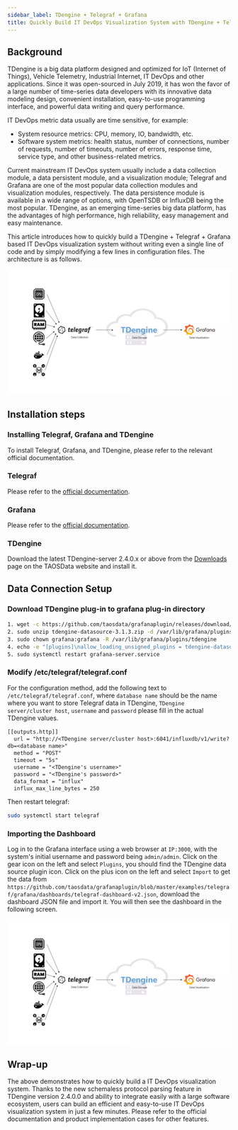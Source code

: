 ```yaml
---
sidebar_label: TDengine + Telegraf + Grafana
title: Quickly Build IT DevOps Visualization System with TDengine + Telegraf + Grafana
---
```


## Background

TDengine is a big data platform designed and optimized for IoT (Internet of Things), Vehicle Telemetry, Industrial Internet, IT DevOps and other applications. Since it was open-sourced in July 2019, it has won the favor of a large number of time-series data developers with its innovative data modeling design, convenient installation, easy-to-use programming interface, and powerful data writing and query performance.

IT DevOps metric data usually are time sensitive, for example:

- System resource metrics: CPU, memory, IO, bandwidth, etc.
- Software system metrics: health status, number of connections, number of requests, number of timeouts, number of errors, response time, service type, and other business-related metrics.

Current mainstream IT DevOps system usually include a data collection module, a data persistent module, and a visualization module; Telegraf and Grafana are one of the most popular data collection modules and visualization modules, respectively. The data persistence module is available in a wide range of options, with OpenTSDB or InfluxDB being the most popular. TDengine, as an emerging time-series big data platform, has the advantages of high performance, high reliability, easy management and easy maintenance.

This article introduces how to quickly build a TDengine + Telegraf + Grafana based IT DevOps visualization system without writing even a single line of code and by simply modifying a few lines in configuration files. The architecture is as follows.

![TDengine Database IT-DevOps-Solutions-Telegraf](./IT-DevOps-Solutions-Telegraf.webp)

## Installation steps

### Installing Telegraf, Grafana and TDengine

To install Telegraf, Grafana, and TDengine, please refer to the relevant official documentation.

### Telegraf

Please refer to the [official documentation](https://portal.influxdata.com/downloads/).

### Grafana

Please refer to the [official documentation](https://grafana.com/grafana/download).

### TDengine

Download the latest TDengine-server 2.4.0.x or above from the [Downloads](http://taosdata.com/cn/all-downloads/) page on the TAOSData website and install it.

## Data Connection Setup

### Download TDengine plug-in to grafana plug-in directory

```bash
1. wget -c https://github.com/taosdata/grafanaplugin/releases/download/v3.1.3/tdengine-datasource-3.1.3.zip
2. sudo unzip tdengine-datasource-3.1.3.zip -d /var/lib/grafana/plugins/
3. sudo chown grafana:grafana -R /var/lib/grafana/plugins/tdengine
4. echo -e "[plugins]\nallow_loading_unsigned_plugins = tdengine-datasource\n" | sudo tee -a /etc/grafana/grafana.ini
5. sudo systemctl restart grafana-server.service
```

### Modify /etc/telegraf/telegraf.conf

For the configuration method, add the following text to `/etc/telegraf/telegraf.conf`, where `database name` should be the name where you want to store Telegraf data in TDengine, `TDengine server/cluster host`, `username` and `password` please fill in the actual TDengine values.

```text
[[outputs.http]]
  url = "http://<TDengine server/cluster host>:6041/influxdb/v1/write?db=<database name>"
  method = "POST"
  timeout = "5s"
  username = "<TDengine's username>"
  password = "<TDengine's password>"
  data_format = "influx"
  influx_max_line_bytes = 250
```

Then restart telegraf:

```bash
sudo systemctl start telegraf
```

### Importing the Dashboard

Log in to the Grafana interface using a web browser at `IP:3000`, with the system's initial username and password being `admin/admin`.
Click on the gear icon on the left and select `Plugins`, you should find the TDengine data source plugin icon.
Click on the plus icon on the left and select `Import` to get the data from `https://github.com/taosdata/grafanaplugin/blob/master/examples/telegraf/grafana/dashboards/telegraf-dashboard-v2.json`, download the dashboard JSON file and import it. You will then see the dashboard in the following screen.

![TDengine Database IT-DevOps-Solutions-telegraf-dashboard](./IT-DevOps-Solutions-telegraf-dashboard.webp)

## Wrap-up

The above demonstrates how to quickly build a IT DevOps visualization system. Thanks to the new schemaless protocol parsing feature in TDengine version 2.4.0.0 and ability to integrate easily with a large software ecosystem, users can build an efficient and easy-to-use IT DevOps visualization system in just a few minutes.
Please refer to the official documentation and product implementation cases for other features.
